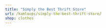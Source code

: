 ```yaml
---
title: "Simply the Best Thrift Store"
url: /kamloops/simply-the-best-thrift-store/
shop: clothes
---
```

